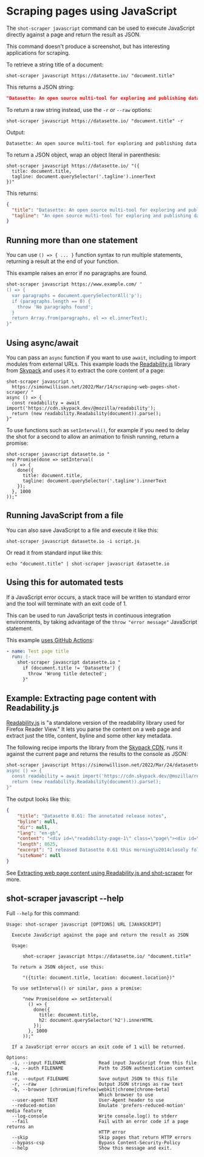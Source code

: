# Scraping pages using JavaScript

The `shot-scraper javascript` command can be used to execute JavaScript directly against a page and return the result as JSON.

This command doesn't produce a screenshot, but has interesting applications for scraping.

To retrieve a string title of a document:

    shot-scraper javascript https://datasette.io/ "document.title"

This returns a JSON string:
```json
"Datasette: An open source multi-tool for exploring and publishing data"
```
To return a raw string instead, use the `-r` or `--raw` options:

    shot-scraper javascript https://datasette.io/ "document.title" -r

Output:

    Datasette: An open source multi-tool for exploring and publishing data

To return a JSON object, wrap an object literal in parenthesis:

    shot-scraper javascript https://datasette.io/ "({
      title: document.title,
      tagline: document.querySelector('.tagline').innerText
    })"

This returns:
```json
{
  "title": "Datasette: An open source multi-tool for exploring and publishing data",
  "tagline": "An open source multi-tool for exploring and publishing data"
}
```
## Running more than one statement

You can use `() => { ... }` function syntax to run multiple statements, returning a result at the end of your function.

This example raises an error if no paragraphs are found.

```bash
shot-scraper javascript https://www.example.com/ "
() => {
  var paragraphs = document.querySelectorAll('p');
  if (paragraphs.length == 0) {
    throw 'No paragraphs found';
  }
  return Array.from(paragraphs, el => el.innerText);
}"
```

## Using async/await

You can pass an `async` function if you want to use `await`, including to import modules from external URLs. This example loads the [Readability.js](https://github.com/mozilla/readability) library from [Skypack](https://www.skypack.dev/) and uses it to extract the core content of a page:

```
shot-scraper javascript \
  https://simonwillison.net/2022/Mar/14/scraping-web-pages-shot-scraper/ "
async () => {
  const readability = await import('https://cdn.skypack.dev/@mozilla/readability');
  return (new readability.Readability(document)).parse();
}"
```

To use functions such as `setInterval()`, for example if you need to delay the shot for a second to allow an animation to finish running, return a promise:

    shot-scraper javascript datasette.io "
    new Promise(done => setInterval(
      () => {
        done({
          title: document.title,
          tagline: document.querySelector('.tagline').innerText
        });
      }, 1000
    ));"

## Running JavaScript from a file

You can also save JavaScript to a file and execute it like this:

    shot-scraper javascript datasette.io -i script.js

Or read it from standard input like this:

    echo "document.title" | shot-scraper javascript datasette.io

## Using this for automated tests

If a JavaScript error occurs, a stack trace will be written to standard error and the tool will terminate with an exit code of 1.

This can be used to run JavaScript tests in continuous integration environments, by taking advantage of the `throw "error message"` JavaScript statement.

This example [uses GitHub Actions](https://docs.github.com/en/actions/quickstart):

```yaml
- name: Test page title
  run: |-
    shot-scraper javascript datasette.io "
      if (document.title != 'Datasette') {
        throw 'Wrong title detected';
      }"
```

## Example: Extracting page content with Readability.js

[Readability.js](https://github.com/mozilla/readability) is "a standalone version of the readability library used for Firefox Reader View." It lets you parse the content on a web page and extract just the title, content, byline and some other key metadata.

The following recipe imports the library from the [Skypack CDN](https://www.skypack.dev/), runs it against the current page and returns the results to the console as JSON:

```bash
shot-scraper javascript https://simonwillison.net/2022/Mar/24/datasette-061/ "
async () => {
  const readability = await import('https://cdn.skypack.dev/@mozilla/readability');
  return (new readability.Readability(document)).parse();
}"
```
The output looks like this:
```json
{
    "title": "Datasette 0.61: The annotated release notes",
    "byline": null,
    "dir": null,
    "lang": "en-gb",
    "content": "<div id=\"readability-page-1\" class=\"page\"><div id=\"primary\">\n\n\n\n\n<p>I released ... <this is a very long string>",
    "length": 8625,
    "excerpt": "I released Datasette 0.61 this morning\u2014closely followed by 0.61.1 to fix a minor bug. Here are the annotated release notes. In preparation for Datasette 1.0, this release includes two potentially \u2026",
    "siteName": null
}
```
See [Extracting web page content using Readability.js and shot-scraper](https://til.simonwillison.net/shot-scraper/readability) for more.

## shot-scraper javascript \-\-help

Full `--help` for this command:

<!-- [[[cog
import cog
from shot_scraper import cli
from click.testing import CliRunner
runner = CliRunner()
result = runner.invoke(cli.cli, ["javascript", "--help"])
help = result.output.replace("Usage: cli", "Usage: shot-scraper")
cog.out(
    "```\n{}\n```\n".format(help.strip())
)
]]] -->
```
Usage: shot-scraper javascript [OPTIONS] URL [JAVASCRIPT]

  Execute JavaScript against the page and return the result as JSON

  Usage:

      shot-scraper javascript https://datasette.io/ "document.title"

  To return a JSON object, use this:

      "({title: document.title, location: document.location})"

  To use setInterval() or similar, pass a promise:

      "new Promise(done => setInterval(
        () => {
          done({
            title: document.title,
            h2: document.querySelector('h2').innerHTML
          });
        }, 1000
      ));"

  If a JavaScript error occurs an exit code of 1 will be returned.

Options:
  -i, --input FILENAME            Read input JavaScript from this file
  -a, --auth FILENAME             Path to JSON authentication context file
  -o, --output FILENAME           Save output JSON to this file
  -r, --raw                       Output JSON strings as raw text
  -b, --browser [chromium|firefox|webkit|chrome|chrome-beta]
                                  Which browser to use
  --user-agent TEXT               User-Agent header to use
  --reduced-motion                Emulate 'prefers-reduced-motion' media feature
  --log-console                   Write console.log() to stderr
  --fail                          Fail with an error code if a page returns an
                                  HTTP error
  --skip                          Skip pages that return HTTP errors
  --bypass-csp                    Bypass Content-Security-Policy
  --help                          Show this message and exit.
```
<!-- [[[end]]] -->
